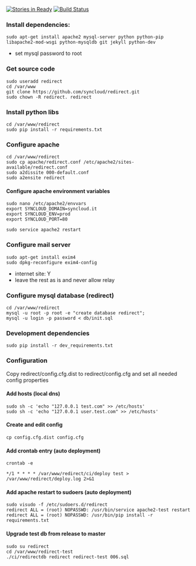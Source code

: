 [![Stories in Ready](https://badge.waffle.io/syncloud/redirect.png?label=ready&title=Ready)](https://waffle.io/syncloud/redirect)
[![Build Status](https://travis-ci.org/syncloud/redirect.svg?branch=master)](https://travis-ci.org/syncloud/redirect)
### Install dependencies:

    sudo apt-get install apache2 mysql-server python python-pip libapache2-mod-wsgi python-mysqldb git jekyll python-dev

* set mysql password to root

### Get source code

    sudo useradd redirect
    cd /var/www
    git clone https://github.com/syncloud/redirect.git
    sudo chown -R redirect. redirect

### Install python libs

    cd /var/www/redirect
    sudo pip install -r requirements.txt
    
### Configure apache

    cd /var/www/redirect
    sudo cp apache/redirect.conf /etc/apache2/sites-available/redirect.conf
    sudo a2dissite 000-default.conf
    sudo a2ensite redirect
    
#### Configure apache environment variables

    sudo nano /etc/apache2/envvars
    export SYNCLOUD_DOMAIN=syncloud.it
    export SYNCLOUD_ENV=prod
    export SYNCLOUD_PORT=80
    
    sudo service apache2 restart

### Configure mail server

    sudo apt-get install exim4
    sudo dpkg-reconfigure exim4-config

* internet site: Y
* leave the rest as is and never allow relay

### Configure mysql database (redirect)

    cd /var/www/redirect
    mysql -u root -p root -e "create database redirect";
    mysql -u login -p password < db/init.sql

### Development dependencies
    
    sudo pip install -r dev_requirements.txt

### Configuration

Copy redirect/config.cfg.dist to redirect/config.cfg
and set all needed config properties


#### Add hosts (local dns)

    sudo sh -c 'echo "127.0.0.1 test.com" >> /etc/hosts'
    sudo sh -c 'echo "127.0.0.1 user.test.com" >> /etc/hosts'

#### Create and edit config

    cp config.cfg.dist config.cfg

#### Add crontab entry (auto deployment)

    crontab -e
    
    */1 * * * * /var/www/redirect/ci/deploy test > /var/www/redirect/deploy.log 2>&1

#### Add apache restart to sudoers (auto deployment)

    sudo visudo -f /etc/sudoers.d/redirect
    redirect ALL = (root) NOPASSWD: /usr/bin/service apache2-test restart
    redirect ALL = (root) NOPASSWD: /usr/bin/pip install -r requirements.txt


#### Upgrade test db from release to master


    sudo su redirect
    cd /var/www/redirect-test
    ./ci/redirectdb redirect redirect-test 006.sql
